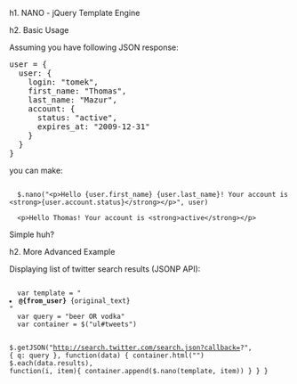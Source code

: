 h1. NANO - jQuery Template Engine

h2. Basic Usage

Assuming you have following JSON response:

<pre>
user = {
  user: {
    login: "tomek",
    first_name: "Thomas",
    last_name: "Mazur",
    account: {
      status: "active",
      expires_at: "2009-12-31"
    }
  }
}  
</pre>

you can make:

<code>
  $.nano("&lt;p&gt;Hello {user.first_name} {user.last_name}! Your account is &lt;strong&gt;{user.account.status}&lt;/strong&gt;&lt;/p&gt;", user)
</code>

<code>
  &lt;p&gt;Hello Thomas! Your account is &lt;strong&gt;active&lt;/strong&gt;&lt;/p&gt;
</code>

Simple huh?

h2. More Advanced Example

Displaying list of twitter search results (JSONP API):

<code>  
  var template = "<li><strong>@{from_user}</strong> {original_text}</li>"
  var query = "beer OR vodka"
  var container = $("ul#tweets")
  
  $.getJSON("http://search.twitter.com/search.json?callback=?", {
      q: query
    }, function(data) {
      container.html("")
      $.each(data.results), function(i, item){
        container.append($.nano(template, item))
      }
    }
  }
</code>
  